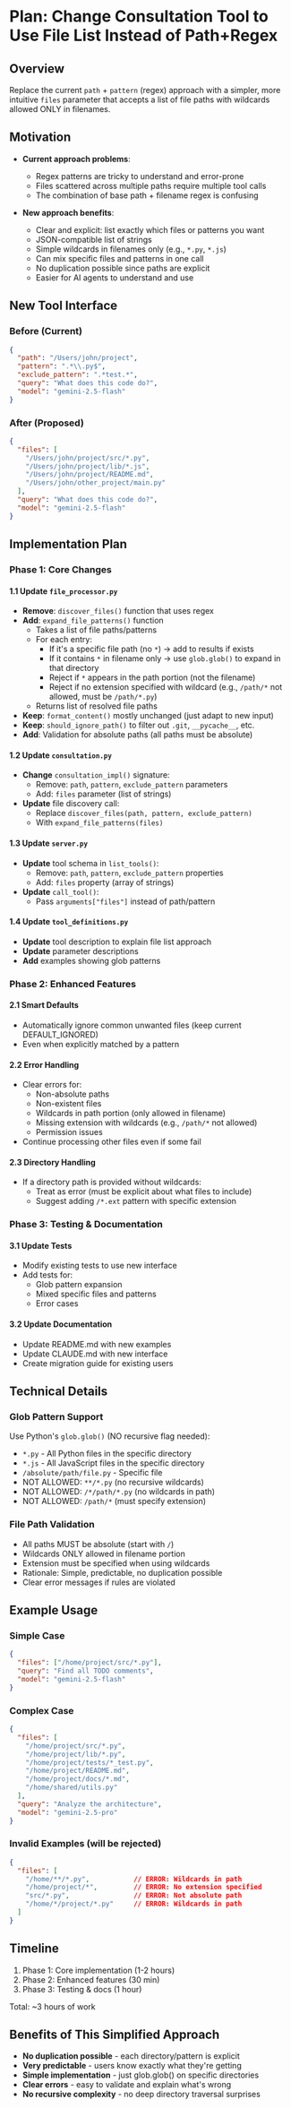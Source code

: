 # Plan: Change Consultation Tool to Use File List Instead of Path+Regex

## Overview
Replace the current `path` + `pattern` (regex) approach with a simpler, more intuitive `files` parameter that accepts a list of file paths with wildcards allowed ONLY in filenames.

## Motivation
- **Current approach problems**:
  - Regex patterns are tricky to understand and error-prone
  - Files scattered across multiple paths require multiple tool calls
  - The combination of base path + filename regex is confusing
  
- **New approach benefits**:
  - Clear and explicit: list exactly which files or patterns you want
  - JSON-compatible list of strings
  - Simple wildcards in filenames only (e.g., `*.py`, `*.js`)
  - Can mix specific files and patterns in one call
  - No duplication possible since paths are explicit
  - Easier for AI agents to understand and use

## New Tool Interface

### Before (Current)
```json
{
  "path": "/Users/john/project",
  "pattern": ".*\\.py$",
  "exclude_pattern": ".*test.*",
  "query": "What does this code do?",
  "model": "gemini-2.5-flash"
}
```

### After (Proposed)
```json
{
  "files": [
    "/Users/john/project/src/*.py",
    "/Users/john/project/lib/*.js",
    "/Users/john/project/README.md",
    "/Users/john/other_project/main.py"
  ],
  "query": "What does this code do?",
  "model": "gemini-2.5-flash"
}
```

## Implementation Plan

### Phase 1: Core Changes

#### 1.1 Update `file_processor.py`
- **Remove**: `discover_files()` function that uses regex
- **Add**: `expand_file_patterns()` function
  - Takes a list of file paths/patterns
  - For each entry:
    - If it's a specific file path (no `*`) → add to results if exists
    - If it contains `*` in filename only → use `glob.glob()` to expand in that directory
    - Reject if `*` appears in the path portion (not the filename)
    - Reject if no extension specified with wildcard (e.g., `/path/*` not allowed, must be `/path/*.py`)
  - Returns list of resolved file paths
- **Keep**: `format_content()` mostly unchanged (just adapt to new input)
- **Keep**: `should_ignore_path()` to filter out `.git`, `__pycache__`, etc.
- **Add**: Validation for absolute paths (all paths must be absolute)

#### 1.2 Update `consultation.py`
- **Change** `consultation_impl()` signature:
  - Remove: `path`, `pattern`, `exclude_pattern` parameters
  - Add: `files` parameter (list of strings)
- **Update** file discovery call:
  - Replace `discover_files(path, pattern, exclude_pattern)`
  - With `expand_file_patterns(files)`

#### 1.3 Update `server.py`
- **Update** tool schema in `list_tools()`:
  - Remove: `path`, `pattern`, `exclude_pattern` properties
  - Add: `files` property (array of strings)
- **Update** `call_tool()`:
  - Pass `arguments["files"]` instead of path/pattern

#### 1.4 Update `tool_definitions.py`
- **Update** tool description to explain file list approach
- **Update** parameter descriptions
- **Add** examples showing glob patterns

### Phase 2: Enhanced Features

#### 2.1 Smart Defaults
- Automatically ignore common unwanted files (keep current DEFAULT_IGNORED)
- Even when explicitly matched by a pattern

#### 2.2 Error Handling
- Clear errors for:
  - Non-absolute paths
  - Non-existent files
  - Wildcards in path portion (only allowed in filename)
  - Missing extension with wildcards (e.g., `/path/*` not allowed)
  - Permission issues
- Continue processing other files even if some fail

#### 2.3 Directory Handling
- If a directory path is provided without wildcards:
  - Treat as error (must be explicit about what files to include)
  - Suggest adding `/*.ext` pattern with specific extension

### Phase 3: Testing & Documentation

#### 3.1 Update Tests
- Modify existing tests to use new interface
- Add tests for:
  - Glob pattern expansion
  - Mixed specific files and patterns
  - Error cases

#### 3.2 Update Documentation
- Update README.md with new examples
- Update CLAUDE.md with new interface
- Create migration guide for existing users

## Technical Details

### Glob Pattern Support
Use Python's `glob.glob()` (NO recursive flag needed):
- `*.py` - All Python files in the specific directory
- `*.js` - All JavaScript files in the specific directory
- `/absolute/path/file.py` - Specific file
- NOT ALLOWED: `**/*.py` (no recursive wildcards)
- NOT ALLOWED: `/*/path/*.py` (no wildcards in path)
- NOT ALLOWED: `/path/*` (must specify extension)

### File Path Validation
- All paths MUST be absolute (start with `/`)
- Wildcards ONLY allowed in filename portion
- Extension must be specified when using wildcards
- Rationale: Simple, predictable, no duplication possible
- Clear error messages if rules are violated

## Example Usage

### Simple Case
```json
{
  "files": ["/home/project/src/*.py"],
  "query": "Find all TODO comments",
  "model": "gemini-2.5-flash"
}
```

### Complex Case
```json
{
  "files": [
    "/home/project/src/*.py",
    "/home/project/lib/*.py",
    "/home/project/tests/*_test.py", 
    "/home/project/README.md",
    "/home/project/docs/*.md",
    "/home/shared/utils.py"
  ],
  "query": "Analyze the architecture",
  "model": "gemini-2.5-pro"
}
```

### Invalid Examples (will be rejected)
```json
{
  "files": [
    "/home/**/*.py",           // ERROR: Wildcards in path
    "/home/project/*",         // ERROR: No extension specified
    "src/*.py",                // ERROR: Not absolute path
    "/home/*/project/*.py"     // ERROR: Wildcards in path
  ]
}
```

## Timeline
1. Phase 1: Core implementation (1-2 hours)
2. Phase 2: Enhanced features (30 min)
3. Phase 3: Testing & docs (1 hour)

Total: ~3 hours of work

## Benefits of This Simplified Approach
- **No duplication possible** - each directory/pattern is explicit
- **Very predictable** - users know exactly what they're getting
- **Simple implementation** - just glob.glob() on specific directories
- **Clear errors** - easy to validate and explain what's wrong
- **No recursive complexity** - no deep directory traversal surprises